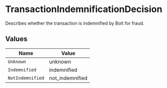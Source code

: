 # TransactionIndemnificationDecision

Describes whether the transaction is indemnified by Bolt for fraud.



## Values

| Name             | Value            |
| ---------------- | ---------------- |
| `Unknown`        | unknown          |
| `Indemnified`    | indemnified      |
| `NotIndemnified` | not_indemnified  |